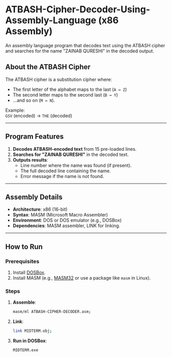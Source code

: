 # ATBASH-Cipher-Decoder-Using-Assembly-Language (x86 Assembly)

An assembly language program that decodes text using the ATBASH cipher and searches for the name "ZAINAB QURESHI" in the decoded output.

## About the ATBASH Cipher
The ATBASH cipher is a substitution cipher where:
- The first letter of the alphabet maps to the last (`A ↔ Z`)
- The second letter maps to the second last (`B ↔ Y`)
- ...and so on (`M ↔ N`).

Example:  
`GSV` (encoded) → `THE` (decoded)

---

## Program Features
1. **Decodes ATBASH-encoded text** from 15 pre-loaded lines.
2. **Searches for "ZAINAB QURESHI"** in the decoded text.
3. **Outputs results**:
   - Line number where the name was found (if present).
   - The full decoded line containing the name.
   - Error message if the name is not found.

---

## Assembly Details
- **Architecture**: x86 (16-bit)
- **Syntax**: MASM (Microsoft Macro Assembler)
- **Environment**: DOS or DOS emulator (e.g., DOSBox)
- **Dependencies**: MASM assembler, LINK for linking.

---

## How to Run
### Prerequisites
1. Install [DOSBox](https://www.dosbox.com/).
2. Install MASM (e.g., [MASM32](http://www.masm32.com/) or use a package like `masm` in Linux).

### Steps
1. **Assemble**:
   ```bash
   masm/ml ATBASH-CIPHER-DECODER.asm;
2. **Link**:
   ```bash
   link MIDTERM.obj;
3. **Run in DOSBox**:
   ```bash
   MIDTERM.exe


